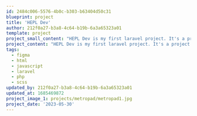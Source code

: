 ```yaml
---
id: 2484c006-5576-4b0c-b303-b63404d50c31
blueprint: project
title: 'HEPL Dev'
author: 212f0a27-b3a8-4c64-b19b-6a3a65323a01
template: project
project_small_content: "HEPL Dev is my first laravel project. It's a project that present our computer graphic web option."
project_content: "HEPL Dev is my first laravel project. It's a project that present our computer graphic web option."
tags:
  - figma
  - html
  - javascript
  - laravel
  - php
  - scss
updated_by: 212f0a27-b3a8-4c64-b19b-6a3a65323a01
updated_at: 1685469872
project_image_1: projects/metropad/metropad1.jpg
project_date: '2023-05-30'
---
```

